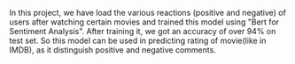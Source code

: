 In this project, we have load the various reactions (positive and negative) of users after watching certain movies and trained this model using "Bert for Sentiment Analysis". After training it, we got an accuracy of over 94% on test set. So this model can be used in predicting rating of movie(like in IMDB), as it distinguish positive and negative comments.
